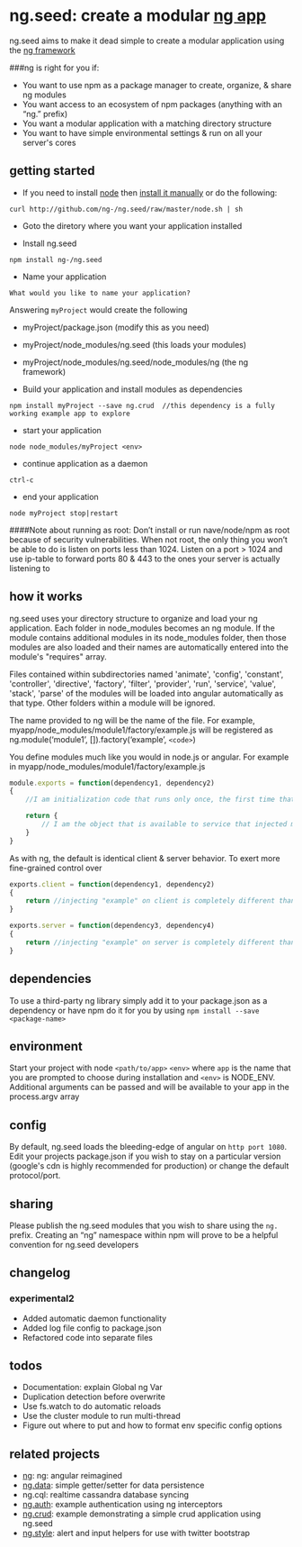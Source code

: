# ng.seed: create a modular [ng app](https://github.com/ng-/ng)
ng.seed aims to make it dead simple to create a modular application using the [ng framework](https://github.com/ng-/ng)

###ng is right for you if:
- You want to use npm as a package manager to create, organize, & share ng modules
- You want access to an ecosystem of npm packages (anything with an “ng.” prefix)
- You want a modular application with a matching directory structure
- You want to have simple environmental settings & run on all your server's cores

## getting started
- If you need to install [node](http://nodejs.org/api/) then [install it manually](https://gist.github.com/isaacs/579814) or do the following:
```shell
curl http://github.com/ng-/ng.seed/raw/master/node.sh | sh
```

- Goto the diretory where you want your application installed

- Install ng.seed
```shell
npm install ng-/ng.seed
```

- Name your application
```shell
What would you like to name your application?
```

Answering `myProject` would create the following
- myProject/package.json (modify this as you need)
- myProject/node_modules/ng.seed (this loads your modules)
- myProject/node_modules/ng.seed/node_modules/ng (the ng framework)

- Build your application and install modules as dependencies
```shell
npm install myProject --save ng.crud  //this dependency is a fully working example app to explore
```

- start your application
```shell
node node_modules/myProject <env>
```

- continue application as a daemon
```shell
ctrl-c
```

- end your application
```shell
node myProject stop|restart
```
####Note about running as root:
Don’t install or run nave/node/npm as root because of security vulnerabilities. When not root, the only thing you won’t be able to do is listen on ports less than 1024.  Listen on a port > 1024 and use ip-table to forward ports 80 & 443 to the ones your server is actually listening to

## how it works
ng.seed uses your directory structure to organize and load your ng application. Each folder in node_modules becomes an ng module. If the module contains additional modules in its node_modules folder, then those modules are also loaded and their names are automatically entered into the module's "requires" array.

Files contained within subdirectories named 'animate', 'config', 'constant', 'controller', 'directive', 'factory', 'filter', 'provider', 'run', 'service', 'value', 'stack', 'parse' of the modules will be loaded into  angular automatically as that type. Other folders within a module will be ignored.

The name provided to ng will be the name of the file. For example, myapp/node_modules/module1/factory/example.js will be registered as ng.module(‘module1’, []).factory(‘example’, `<code>`)

You define modules much like you would in node.js or angular.  For example in myapp/node_modules/module1/factory/example.js
```javascript
module.exports = function(dependency1, dependency2)
{
	//I am initialization code that runs only once, the first time that this factory is injected

	return {
		// I am the object that is available to service that injected me
	}
}
```

As with ng, the default is identical client & server behavior.  To exert more fine-grained control over
```javascript
exports.client = function(dependency1, dependency2)
{
	return //injecting "example" on client is completely different than on the server
}

exports.server = function(dependency3, dependency4)
{
	return //injecting "example" on server is completely different than on the client
}
```

## dependencies

To use a third-party ng library simply add it to your package.json as a dependency or have npm do it for you by using `npm install --save <package-name>`

## environment

Start your project with node `<path/to/app>` `<env>` where `app` is the name that you are prompted to choose during installation and `<env>` is NODE_ENV. Additional arguments can be passed and will be available to your app in the process.argv array

## config

By default, ng.seed loads the bleeding-edge of angular on `http port 1080`.  Edit your projects package.json if you wish to stay on a particular version (google's cdn is highly recommended for production) or change the default protocol/port.

## sharing

Please publish the ng.seed modules that you wish to share using the `ng.` prefix. Creating an “ng” namespace within npm will prove to be a helpful convention for ng.seed developers

## changelog
### experimental2
- Added automatic daemon functionality
- Added log file config to package.json
- Refactored code into separate files

## todos
- Documentation: explain Global ng Var
- Duplication detection before overwrite
- Use fs.watch to do automatic reloads
- Use the cluster module to run multi-thread
- Figure out where to put and how to format env specific config options

## related projects
- [ng](https://github.com/ng-/ng): ng: angular reimagined
- [ng.data](https://github.com/ng-/ng.data): simple getter/setter for data persistence
- ng.cql: realtime cassandra database syncing
- [ng.auth](https://github.com/ng-/ng.auth): example authentication using ng interceptors
- [ng.crud](https://github.com/ng-/ng.crud): example demonstrating a simple crud application using ng.seed
- [ng.style](https://github.com/ng-/ng.style): alert and input helpers for use with twitter bootstrap
